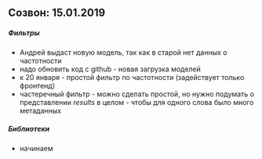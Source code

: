 ## Созвон: 15.01.2019
##### Фильтры
* Андрей выдаст новую модель, так как в старой нет данных о частотности
* надо обновить код с github - новая загрузка моделей
* к 20 января - простой фильтр по частотности (задействует только фронтенд)
* частеречный фильтр - можно сделать простой, но нужно подумать о представлении *results* в целом - чтобы для одного слова было много метаданных
##### Библиотеки
* начинаем
